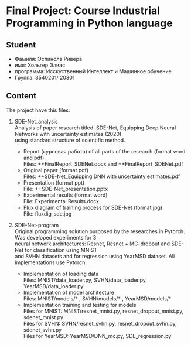 # Final Project: Course Industrial Programming in Python language  

## Student  

* Фамиля: Эспинола Ривера  
* имя: Хольгер Элиас  
* программа: Исскуственный Интеллект и Машинное обучение  
* Группа: 3540201/ 20301  

## Content  

The project have this files:  

1. SDE-Net_analysis  
Analysis of paper research titled: SDE-Net, Equipping Deep Neural Networks with uncertainty estimates (2020)  
using standard structure of scientific method.  
    * Report (курсовая работа) of all parts of the research (format word and pdf)  
      Files: ++FinalReport_SDENet.docx and ++FinalReport_SDENet.pdf  
    * Original paper (format pdf)  
      Files: ++SDE-Net_Equipping DNN with uncertainty estimates.pdf  
    * Presentation (format ppt)  
      File: ++SDE-Net_presentation.pptx  
    * Experimental results (format word)  
      File: Experimental Results.docx  
    * Flux diagram of training process for SDE-Net (format jpg)  
      File: fluxdig_sde.jpg  

2. SDE-Net-program  
Original programming solution purposed by the researches in Pytorch. Was developed experiments for 3  
neural network architectures: Resnet, Resnet + MC-dropout and SDE-Net for classification using MNIST  
and SVHN datasets and for regression using YearMSD dataset. All implementations use Pytorch.  
    * Implementation of loading data  
    Files: MNIST/data_loader.py, SVHN/data_loader.py, YearMSD/data_loader.py  
    * Implementation of model architecture  
    Files: MNIST/models/* , SVHN/models/* , YearMSD/models/*  
    * Implementation training and testing for models  
    Files for MNIST: MNIST/resnet_mnist.py, resnet_dropout_mnist.py, sdenet_mnist.py  
    Files for SVHN: SVHN/resnet_svhn.py, resnet_dropout_svhn.py, sdenet_svhn.py  
    Files for YearMSD: YearMSD/DNN_mc.py, SDE_regression.py  
    
